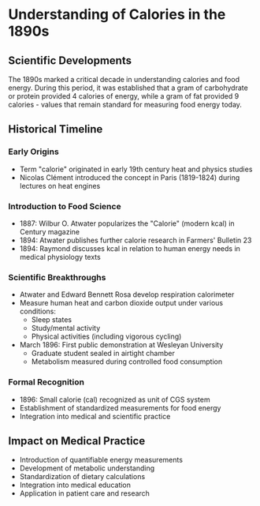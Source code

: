 # Understanding of Calories in the 1890s

## Scientific Developments
The 1890s marked a critical decade in understanding calories and food energy. During this period, it was established that a gram of carbohydrate or protein provided 4 calories of energy, while a gram of fat provided 9 calories - values that remain standard for measuring food energy today.

## Historical Timeline

### Early Origins
- Term "calorie" originated in early 19th century heat and physics studies
- Nicolas Clément introduced the concept in Paris (1819-1824) during lectures on heat engines

### Introduction to Food Science
- 1887: Wilbur O. Atwater popularizes the "Calorie" (modern kcal) in Century magazine
- 1894: Atwater publishes further calorie research in Farmers' Bulletin 23
- 1894: Raymond discusses kcal in relation to human energy needs in medical physiology texts

### Scientific Breakthroughs
- Atwater and Edward Bennett Rosa develop respiration calorimeter
- Measure human heat and carbon dioxide output under various conditions:
  - Sleep states
  - Study/mental activity
  - Physical activities (including vigorous cycling)
- March 1896: First public demonstration at Wesleyan University
  - Graduate student sealed in airtight chamber
  - Metabolism measured during controlled food consumption

### Formal Recognition
- 1896: Small calorie (cal) recognized as unit of CGS system
- Establishment of standardized measurements for food energy
- Integration into medical and scientific practice

## Impact on Medical Practice
- Introduction of quantifiable energy measurements
- Development of metabolic understanding
- Standardization of dietary calculations
- Integration into medical education
- Application in patient care and research 